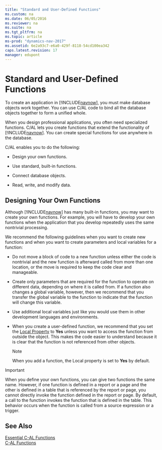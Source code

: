```yaml
---
title: "Standard and User-Defined Functions"
ms.custom: na
ms.date: 06/05/2016
ms.reviewer: na
ms.suite: na
ms.tgt_pltfrm: na
ms.topic: article
ms-prod: "dynamics-nav-2017"
ms.assetid: 6e2a93c7-e6a0-429f-8118-54cd100ea342
caps.latest.revision: 17
manager: edupont
---
```

# Standard and User-Defined Functions
To create an application in [!INCLUDE[navnow](includes/navnow_md.md)], you must make database objects work together. You can use C/AL code to bind all the database objects together to form a unified whole.  
  
 When you design professional applications, you often need specialized functions. C/AL lets you create functions that extend the functionality of [!INCLUDE[navnow](includes/navnow_md.md)]. You can create special functions for use anywhere in the database.  
  
 C/AL enables you to do the following:  
  
-   Design your own functions.  
  
-   Use standard, built\-in functions.  
  
-   Connect database objects.  
  
-   Read, write, and modify data.  
  
## Designing Your Own Functions  
 Although [!INCLUDE[navnow](includes/navnow_md.md)] has many built\-in functions, you may want to create your own functions. For example, you will have to develop your own functions when the application that you develop repeatedly uses the same nontrivial processing.  
  
 We recommend the following guidelines when you want to create new functions and when you want to create parameters and local variables for a function:  
  
-   Do not move a block of code to a new function unless either the code is nontrivial and the new function is afterward called from more than one location, or the move is required to keep the code clear and manageable.  
  
-   Create only parameters that are required for the function to operate on different data, depending on where it is called from. If a function also changes a global variable, however, then we recommend that you transfer the global variable to the function to indicate that the function will change this variable.  
  
-   Use additional local variables just like you would use them in other development languages and environments.  
  
-   When you create a user\-defined function, we recommend that you set the [Local Property](Local-Property.md) to **Yes** unless you want to access the function from outside the object. This makes the code easier to understand because it is clear that the function is not referenced from other objects.  
  
    > [!NOTE]  
    >  When you add a function, the Local property is set to **Yes** by default.  
  
> [!IMPORTANT]  
>  When you define your own functions, you can give two functions the same name. However, if one function is defined in a report or a page and the other is defined in a table that is referenced by the report or page, you cannot directly invoke the function defined in the report or page. By default, a call to the function invokes the function that is defined in the table. This behavior occurs when the function is called from a source expression or a trigger.  
  
## See Also  
 [Essential C\-AL Functions](Essential-C-AL-Functions.md)   
 [C\-AL Functions](C-AL-Functions.md)